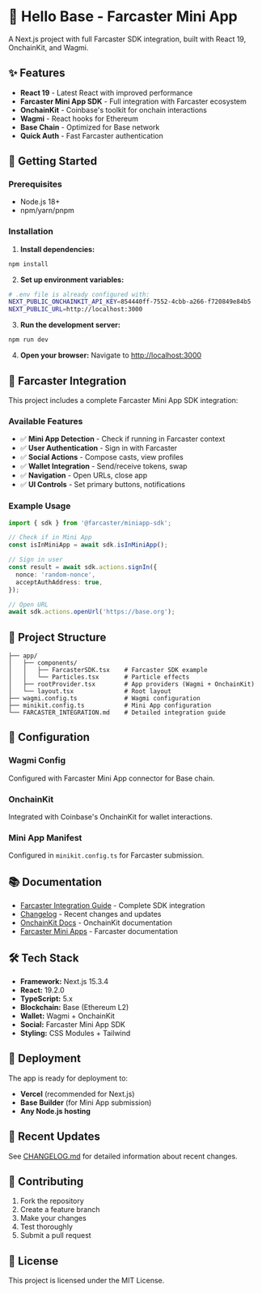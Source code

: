 # 🚀 Hello Base - Farcaster Mini App

A Next.js project with full Farcaster SDK integration, built with React 19, OnchainKit, and Wagmi.

## ✨ Features

- **React 19** - Latest React with improved performance
- **Farcaster Mini App SDK** - Full integration with Farcaster ecosystem
- **OnchainKit** - Coinbase's toolkit for onchain interactions
- **Wagmi** - React hooks for Ethereum
- **Base Chain** - Optimized for Base network
- **Quick Auth** - Fast Farcaster authentication

## 🚀 Getting Started

### Prerequisites
- Node.js 18+ 
- npm/yarn/pnpm

### Installation

1. **Install dependencies:**
```bash
npm install
```

2. **Set up environment variables:**
```bash
# .env file is already configured with:
NEXT_PUBLIC_ONCHAINKIT_API_KEY=854440ff-7552-4cbb-a266-f720849e84b5
NEXT_PUBLIC_URL=http://localhost:3000
```

3. **Run the development server:**
```bash
npm run dev
```

4. **Open your browser:**
Navigate to [http://localhost:3000](http://localhost:3000)

## 🎯 Farcaster Integration

This project includes a complete Farcaster Mini App SDK integration:

### Available Features
- ✅ **Mini App Detection** - Check if running in Farcaster context
- ✅ **User Authentication** - Sign in with Farcaster
- ✅ **Social Actions** - Compose casts, view profiles
- ✅ **Wallet Integration** - Send/receive tokens, swap
- ✅ **Navigation** - Open URLs, close app
- ✅ **UI Controls** - Set primary buttons, notifications

### Example Usage
```typescript
import { sdk } from '@farcaster/miniapp-sdk';

// Check if in Mini App
const isInMiniApp = await sdk.isInMiniApp();

// Sign in user
const result = await sdk.actions.signIn({
  nonce: 'random-nonce',
  acceptAuthAddress: true,
});

// Open URL
await sdk.actions.openUrl('https://base.org');
```

## 📁 Project Structure

```
├── app/
│   ├── components/
│   │   ├── FarcasterSDK.tsx    # Farcaster SDK example
│   │   └── Particles.tsx       # Particle effects
│   ├── rootProvider.tsx        # App providers (Wagmi + OnchainKit)
│   └── layout.tsx              # Root layout
├── wagmi.config.ts             # Wagmi configuration
├── minikit.config.ts           # Mini App configuration
└── FARCASTER_INTEGRATION.md    # Detailed integration guide
```

## 🔧 Configuration

### Wagmi Config
Configured with Farcaster Mini App connector for Base chain.

### OnchainKit
Integrated with Coinbase's OnchainKit for wallet interactions.

### Mini App Manifest
Configured in `minikit.config.ts` for Farcaster submission.

## 📚 Documentation

- [Farcaster Integration Guide](./FARCASTER_INTEGRATION.md) - Complete SDK integration
- [Changelog](./CHANGELOG.md) - Recent changes and updates
- [OnchainKit Docs](https://docs.base.org/onchainkit) - OnchainKit documentation
- [Farcaster Mini Apps](https://docs.farcaster.xyz/mini-apps) - Farcaster documentation

## 🛠️ Tech Stack

- **Framework:** Next.js 15.3.4
- **React:** 19.2.0
- **TypeScript:** 5.x
- **Blockchain:** Base (Ethereum L2)
- **Wallet:** Wagmi + OnchainKit
- **Social:** Farcaster Mini App SDK
- **Styling:** CSS Modules + Tailwind

## 🚀 Deployment

The app is ready for deployment to:
- **Vercel** (recommended for Next.js)
- **Base Builder** (for Mini App submission)
- **Any Node.js hosting**

## 📝 Recent Updates

See [CHANGELOG.md](./CHANGELOG.md) for detailed information about recent changes.

## 🤝 Contributing

1. Fork the repository
2. Create a feature branch
3. Make your changes
4. Test thoroughly
5. Submit a pull request

## 📄 License

This project is licensed under the MIT License.
